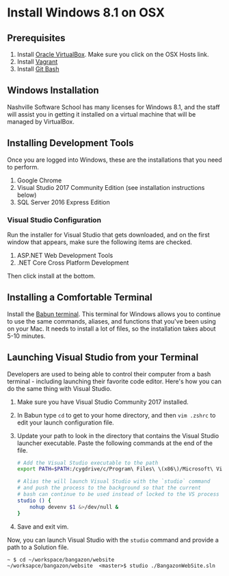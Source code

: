 # Install Windows 8.1 on OSX

## Prerequisites

1. Install [Oracle VirtualBox](https://www.virtualbox.org/wiki/Downloads). Make sure you click on the OSX Hosts link.
1. Install [Vagrant](https://www.vagrantup.com/)
1. Install [Git Bash](https://git-scm.com/downloads)

## Windows Installation

Nashville Software School has many licenses for Windows 8.1, and the staff will assist you in getting it installed on a virtual machine that will be managed by VirtualBox.

## Installing Development Tools

Once you are logged into Windows, these are the installations that you need to perform.

1. Google Chrome
1. Visual Studio 2017 Community Edition (see installation instructions below)
1. SQL Server 2016 Express Edition

### Visual Studio Configuration

Run the installer for Visual Studio that gets downloaded, and on the first window that appears, make sure the following items are checked.

1. ASP.NET Web Development Tools
1. .NET Core Cross Platform Development

Then click install at the bottom.

## Installing a Comfortable Terminal

Install the [Babun terminal](http://babun.github.io/). This terminal for Windows allows you to continue to use the same commands, aliases, and functions that you've been using on your Mac. It needs to install a lot of files, so the installation takes about 5-10 minutes.

## Launching Visual Studio from your Terminal

Developers are used to being able to control their computer from a bash terminal - including launching their favorite code editor. Here's how you can do the same thing with Visual Studio.

1. Make sure you have Visual Studio Community 2017 installed.
1. In Babun type `cd` to get to your home directory, and then `vim .zshrc` to edit your launch configuration file.
1. Update your path to look in the directory that contains the Visual Studio launcher executable. Paste the following commands at the end of the file.

    ```sh
    # Add the Visual Studio executable to the path
    export PATH=$PATH:/cygdrive/c/Program\ Files\ \(x86\)/Microsoft\ Visual\ Studio/2017/Community/Common7/IDE

    # Alias the will launch Visual Studio with the `studio` command
    # and push the process to the background so that the current
    # bash can continue to be used instead of locked to the VS process
    studio () {
        nohup devenv $1 &>/dev/null &
    }
    ```
1. Save and exit vim.


Now, you can launch Visual Studio with the `studio` command and provide a path to a Solution file.

```
~ $ cd ~/workspace/bangazon/website
~/worksapce/bangazon/website  <master>$ studio ./BangazonWebSite.sln
```

